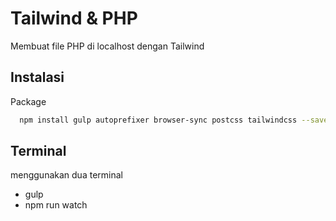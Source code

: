 
# Tailwind & PHP

Membuat file PHP di localhost dengan Tailwind


## Instalasi

Package

```bash
  npm install gulp autoprefixer browser-sync postcss tailwindcss --save-dev
```


## Terminal

menggunakan dua terminal
- gulp
- npm run watch

